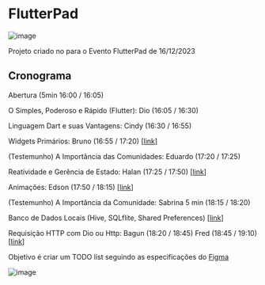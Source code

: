 
# FlutterPad

  ![image](https://github.com/toshiossada/FlutterPad/assets/2637049/f0b72807-61da-4a04-85cb-1a5ecb532cca)

Projeto criado no para o Evento FlutterPad de 16/12/2023

## Cronograma

Abertura (5min 16:00 / 16:05)

O Simples, Poderoso e Rápido (Flutter): Dio (16:05 / 16:30)

Linguagem Dart e suas Vantagens: Cindy (16:30 / 16:55)

Widgets Primários: Bruno (16:55 / 17:20) [[link](https://github.com/toshiossada/FlutterPad/tree/static-ui-from-figma)]

(Testemunho) A Importância das Comunidades: Eduardo (17:20 / 17:25)

Reatividade e Gerência de Estado: Halan (17:25 / 17:50) [[link](https://github.com/toshiossada/FlutterPad/tree/gerenciamento_de_estado_hallan)]

Animações: Edson (17:50 / 18:15)  [[link](https://github.com/EdsonMello-code/FlutterPad/tree/feature/animations)] 

(Testemunho) A Importância da Comunidade: Sabrina 5 min (18:15 / 18:20)

 Banco de Dados Locais (Hive, SQLflite, Shared Preferences) [[link](https://github.com/toshiossada/FlutterPad/tree/feature/hive-local-database)]

Requisição HTTP com Dio ou Http: Bagun (18:20 / 18:45) Fred (18:45 / 19:10) [[link](https://github.com/toshiossada/FlutterPad/tree/requisicao_http)]

Objetivo é criar um TODO list seguindo as especificações do [Figma](https://www.figma.com/file/qmYzGqV4QhWFA5oyU3Y5Dc/FlutterPad---Todo-List?type=design&node-id=0:1&mode=design&t=cmUYXyXWxPWriqbI-1)

![image](https://github.com/toshiossada/FlutterPad/assets/2637049/7a04c27e-5f1f-4f0b-ac5e-21b0b70561aa)
